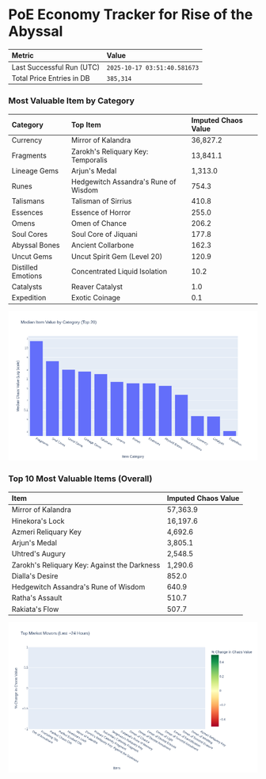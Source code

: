 # PoE Economy Tracker for Rise of the Abyssal

<!-- START_MAINTENANCE -->
| Metric | Value |
|:---|:---|
| Last Successful Run (UTC) | `2025-10-17 03:51:40.581673` |
| Total Price Entries in DB | `385,314` |

<!-- END_MAINTENANCE -->

<!-- START_DATAFRAME_DEBUG -->
<!-- END_DATAFRAME_DEBUG -->

<!-- START_CATEGORY_ANALYSIS -->
### Most Valuable Item by Category
| Category | Top Item | Imputed Chaos Value |
| :--- | :--- | :--- |
| Currency | Mirror of Kalandra | 36,827.2 |
| Fragments | Zarokh's Reliquary Key: Temporalis | 13,841.1 |
| Lineage Gems | Arjun's Medal | 1,313.0 |
| Runes | Hedgewitch Assandra's Rune of Wisdom | 754.3 |
| Talismans | Talisman of Sirrius | 410.8 |
| Essences | Essence of Horror | 255.0 |
| Omens | Omen of Chance | 206.2 |
| Soul Cores | Soul Core of Jiquani | 177.8 |
| Abyssal Bones | Ancient Collarbone | 162.3 |
| Uncut Gems | Uncut Spirit Gem (Level 20) | 120.9 |
| Distilled Emotions | Concentrated Liquid Isolation | 10.2 |
| Catalysts | Reaver Catalyst | 1.0 |
| Expedition | Exotic Coinage | 0.1 |


![Category Analysis Chart](charts/category_analysis.png)
<!-- END_ANALYSIS -->

<!-- START_ANALYSIS -->
### Top 10 Most Valuable Items (Overall)
| Item | Imputed Chaos Value |
| :--- | :--- |
| Mirror of Kalandra | 57,363.9 |
| Hinekora's Lock | 16,197.6 |
| Azmeri Reliquary Key | 4,692.6 |
| Arjun's Medal | 3,805.1 |
| Uhtred's Augury | 2,548.5 |
| Zarokh's Reliquary Key: Against the Darkness | 1,290.6 |
| Dialla's Desire | 852.0 |
| Hedgewitch Assandra's Rune of Wisdom | 640.9 |
| Ratha's Assault | 510.7 |
| Rakiata's Flow | 507.7 |


![Market Movers Chart](charts/market_movers.png)
<!-- END_ANALYSIS -->
